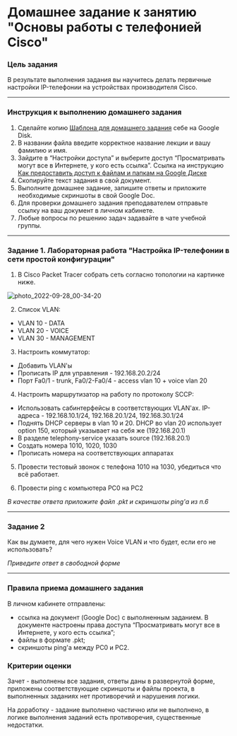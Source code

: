 # Домашнее задание к занятию "Основы работы с телефонией Cisco"

### Цель задания

В результате выполнения задания вы научитесь делать первичные настройки IP-телефонии на устройствах производителя Cisco.

------

### Инструкция к выполнению домашнего задания

1. Сделайте копию [Шаблона для домашнего задания](https://u.netology.ru/backend/uploads/lms/content_assets/file/281/%D0%A1%D0%94%D0%95%D0%9B%D0%90%D0%99%D0%A2%D0%95_%D0%9A%D0%9E%D0%9F%D0%98%D0%AE_-_%D0%A8%D0%B0%D0%B1%D0%BB%D0%BE%D0%BD_%D0%B4%D0%BB%D1%8F_%D0%B4%D0%BE%D0%BC%D0%B0%D1%88%D0%BD%D0%B5%D0%B3%D0%BE_%D0%B7%D0%B0%D0%B4%D0%B0%D0%BD%D0%B8%D1%8F_1.1._%D0%9D%D0%B0%D0%B7%D0%B2%D0%B0%D0%BD%D0%B8%D0%B5_%D0%BB%D0%B5%D0%BA%D1%86%D0%B8%D0%B8_-_%D0%A4%D0%B0%D0%BC%D0%B8%D0%BB%D0%B8%D1%8F_%D0%98%D0%BC%D1%8F.docx) себе на Google Disk.
2. В названии файла введите корректное название лекции и вашу фамилию и имя.
3. Зайдите в “Настройки доступа” и выберите доступ “Просматривать могут все в Интернете, у кого есть ссылка”.  Ссылка на инструкцию [Как предоставить доступ к файлам и папкам на Google Диске](https://support.google.com/docs/answer/2494822?hl=ru&co=GENIE.Platform%3DDesktop)
4. Скопируйте текст задания в свой документ.
5. Выполните домашнее задание, запишите ответы и приложите необходимые скриншоты в свой Google Doc.
6. Для проверки домашнего задания преподавателем отправьте ссылку на ваш документ в личном кабинете.
7. Любые вопросы по решению задач задавайте в чате учебной группы.

------
 
### Задание 1. Лабораторная работа "Настройка IP-телефонии в сети простой конфигурации"

1. В Cisco Packet Tracer собрать сеть согласно топологии на картинке ниже.

![photo_2022-09-28_00-34-20](https://user-images.githubusercontent.com/85602495/192738891-3eb45a9c-9100-42e9-9cac-35813f49f582.jpg)


2. Список VLAN:
* VLAN 10 - DATA
* VLAN 20 - VOICE
* VLAN 30 - MANAGEMENT

3. Настроить коммутатор:
- Добавить VLAN'ы
- Прописать IP для управления - 192.168.20.2/24
- Порт Fa0/1 - trunk, Fa0/2-Fa0/4 - access vlan 10 + voice vlan 20

4. Настроить маршрутизатор на работу по протоколу SCCP:
- Использовать сабинтерфейсы в соответствующих VLAN'ах. IP-адреса - 192.168.10.1/24, 192.168.20.1/24, 192.168.30.1/24
- Поднять DHCP серверы в vlan 10 и 20. DHCP во vlan 20 использует option 150, который указывает на себя же (192.168.20.1)
- В разделе telephony-service указать source (192.168.20.1)
- Создать номера 1010, 1020, 1030
- Прописать номера на соответствующих аппаратах

5. Провести тестовый звонок с телефона 1010 на 1030, убедиться что всё работает.

6. Провести ping с компьютера PC0 на PC2

*В качестве ответа приложите файл .pkt и скриншоты ping'а из п.6* 

------

### Задание 2

Как вы думаете, для чего нужен Voice VLAN и что будет, если его не использовать?

*Приведите ответ в свободной форме*

------

### Правила приема домашнего задания

В личном кабинете отправлены:

- ссылка на документ (Google Doc) с выполненным заданием. В документе настроены права доступа “Просматривать могут все в Интернете, у кого есть ссылка”;
- файлы в формате .pkt;
- скриншоты ping'а между PC0 и PC2.


### Критерии оценки

Зачет - выполнены все задания, ответы даны в развернутой форме, приложены соответствующие скриншоты и файлы проекта, в выполненных заданиях нет противоречий и нарушения логики.

На доработку - задание выполнено частично или не выполнено, в логике выполнения заданий есть противоречия, существенные недостатки.
